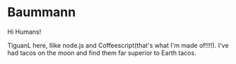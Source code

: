 # Baummann

Hi Humans!

TiguanL here, Ilike node.js and Coffeescript(that's what I'm made of!!!!).
I've had tacos on the moon and find them far superior to Earth tacos.
